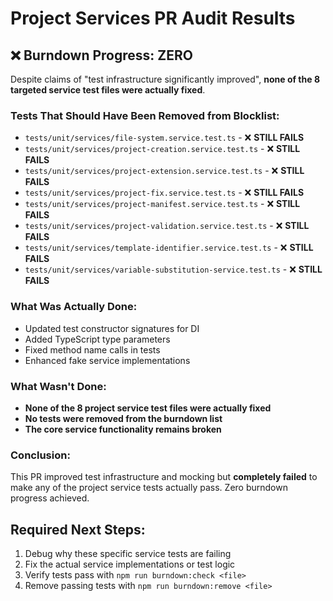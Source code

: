 # Project Services PR Audit Results

## ❌ Burndown Progress: ZERO

Despite claims of "test infrastructure significantly improved", **none of the 8 targeted service test files were actually fixed**.

### Tests That Should Have Been Removed from Blocklist:
- `tests/unit/services/file-system.service.test.ts` - ❌ **STILL FAILS**
- `tests/unit/services/project-creation.service.test.ts` - ❌ **STILL FAILS**
- `tests/unit/services/project-extension.service.test.ts` - ❌ **STILL FAILS**
- `tests/unit/services/project-fix.service.test.ts` - ❌ **STILL FAILS**
- `tests/unit/services/project-manifest.service.test.ts` - ❌ **STILL FAILS**
- `tests/unit/services/project-validation.service.test.ts` - ❌ **STILL FAILS**
- `tests/unit/services/template-identifier.service.test.ts` - ❌ **STILL FAILS**
- `tests/unit/services/variable-substitution-service.test.ts` - ❌ **STILL FAILS**

### What Was Actually Done:
- Updated test constructor signatures for DI
- Added TypeScript type parameters
- Fixed method name calls in tests
- Enhanced fake service implementations

### What Wasn't Done:
- **None of the 8 project service test files were actually fixed**
- **No tests were removed from the burndown list**
- **The core service functionality remains broken**

### Conclusion:
This PR improved test infrastructure and mocking but **completely failed** to make any of the project service tests actually pass. Zero burndown progress achieved.

## Required Next Steps:
1. Debug why these specific service tests are failing
2. Fix the actual service implementations or test logic
3. Verify tests pass with `npm run burndown:check <file>`
4. Remove passing tests with `npm run burndown:remove <file>`